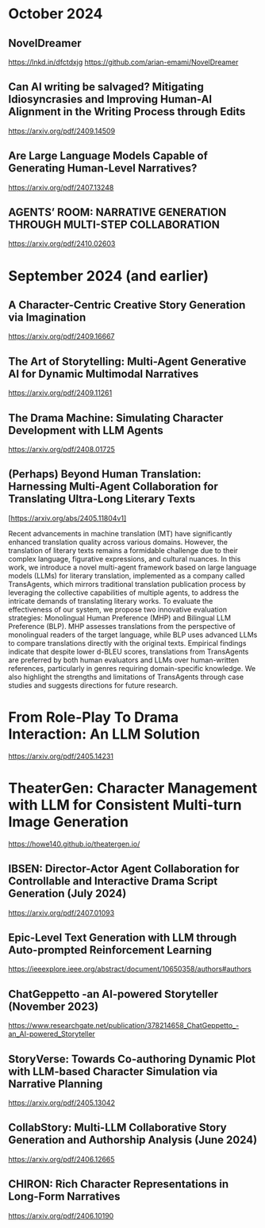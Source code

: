 # October 2024

## NovelDreamer
https://lnkd.in/dfctdxjg
https://github.com/arian-emami/NovelDreamer

## Can AI writing be salvaged? Mitigating Idiosyncrasies and Improving Human-AI Alignment in the Writing Process through Edits
https://arxiv.org/pdf/2409.14509

## Are Large Language Models Capable of Generating Human-Level Narratives?
https://arxiv.org/pdf/2407.13248

## AGENTS’ ROOM: NARRATIVE GENERATION THROUGH MULTI-STEP COLLABORATION
https://arxiv.org/pdf/2410.02603

# September 2024 (and earlier)
## A Character-Centric Creative Story Generation via Imagination
https://arxiv.org/pdf/2409.16667

## The Art of Storytelling: Multi-Agent Generative AI for Dynamic Multimodal Narratives
https://arxiv.org/pdf/2409.11261

## The Drama Machine: Simulating Character Development with LLM Agents
https://arxiv.org/pdf/2408.01725

## (Perhaps) Beyond Human Translation: Harnessing Multi-Agent Collaboration for Translating Ultra-Long Literary Texts
[https://arxiv.org/abs/2405.11804v1]

Recent advancements in machine translation (MT) have significantly enhanced translation quality across various domains. However, the translation of literary texts remains a formidable challenge due to their complex language, figurative expressions, and cultural nuances. In this work, we introduce a novel multi-agent framework based on large language models (LLMs) for literary translation, implemented as a company called TransAgents, which mirrors traditional translation publication process by leveraging the collective capabilities of multiple agents, to address the intricate demands of translating literary works. To evaluate the effectiveness of our system, we propose two innovative evaluation strategies: Monolingual Human Preference (MHP) and Bilingual LLM Preference (BLP). MHP assesses translations from the perspective of monolingual readers of the target language, while BLP uses advanced LLMs to compare translations directly with the original texts. Empirical findings indicate that despite lower d-BLEU scores, translations from TransAgents are preferred by both human evaluators and LLMs over human-written references, particularly in genres requiring domain-specific knowledge. We also highlight the strengths and limitations of TransAgents through case studies and suggests directions for future research.

# From Role-Play To Drama Interaction: An LLM Solution
https://arxiv.org/pdf/2405.14231

# TheaterGen: Character Management with LLM for Consistent Multi-turn Image Generation
https://howe140.github.io/theatergen.io/

## IBSEN: Director-Actor Agent Collaboration for Controllable and Interactive Drama Script Generation (July 2024)
https://arxiv.org/pdf/2407.01093

## Epic-Level Text Generation with LLM through Auto-prompted Reinforcement Learning
https://ieeexplore.ieee.org/abstract/document/10650358/authors#authors

## ChatGeppetto -an AI-powered Storyteller (November 2023)
https://www.researchgate.net/publication/378214658_ChatGeppetto_-an_AI-powered_Storyteller

## StoryVerse: Towards Co-authoring Dynamic Plot with LLM-based Character Simulation via Narrative Planning
https://arxiv.org/pdf/2405.13042

## CollabStory: Multi-LLM Collaborative Story Generation and Authorship Analysis (June 2024)
https://arxiv.org/pdf/2406.12665

## CHIRON: Rich Character Representations in Long-Form Narratives
https://arxiv.org/pdf/2406.10190

